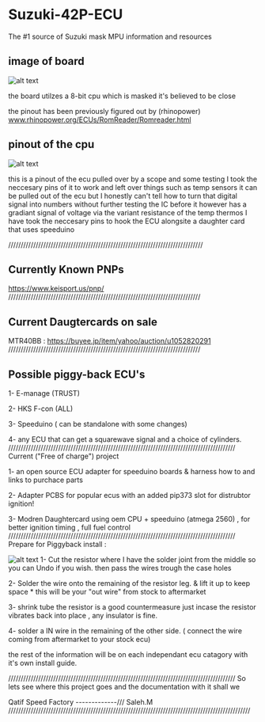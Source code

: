 # Suzuki-42P-ECU
The #1 source of Suzuki mask MPU information and resources 
 ## image of board 
 ![alt text](https://gcdnb.pbrd.co/images/1ydCnrPaT7p2.jpg)
 
 
 
 the board utilzes a 8-bit cpu which is masked it's believed to be close 
 
 the pinout has been previously figured out by (rhinopower) 
 www.rhinopower.org/ECUs/RomReader/Romreader.html
 
 ## pinout of the cpu 
  ![alt text](https://gcdnb.pbrd.co/images/Y1y29Iqc7OYW.jpg?o=1)

this is a pinout of the ecu pulled over by a scope and some testing 
I took the neccesary pins of it to work and left over things such as temp sensors 
it can be pulled out of the ecu but I honestly can't tell how to turn that digital signal into numbers without further testing
the IC before it however has a gradiant signal of voltage via the variant resistance of the temp thermos 
I have took the neccesary pins to hook the ECU alongsite a daughter card that uses speeduino 

//////////////////////////////////////////////////////////////////////////////
## Currently Known PNPs
https://www.keisport.us/pnp/
/////////////////////////////////////////////////////////////////////////////
## Current Daugtercards on sale
   MTR40BB : https://buyee.jp/item/yahoo/auction/u1052820291
/////////////////////////////////////////////////////////////////////////////
## Possible piggy-back ECU's
1- E-manage (TRUST)

2- HKS F-con (ALL)

3- Speeduino ( can be standalone with some changes)

4- any ECU that can get a squarewave signal and a choice of cylinders.
///////////////////////////////////////////////////////////////////////////////////////////
Current ("Free of charge") project

1- an open source ECU adapter for speeduino boards & harness how to and links to purchace parts 

2- Adapter PCBS for popular ecus with an added pip373 slot for distrubtor ignition!

3- Modren Daughtercard using oem CPU + speeduino (atmega 2560) , for better ignition timing , full fuel control
///////////////////////////////////////////////////////////////////////////////////////////
Prepare for Piggyback install : 

  ![alt text](https://gcdnb.pbrd.co/images/rOFZfakCF07A.jpg?o=1)
  1- Cut the resistor where I have the solder joint from the middle so you can Undo if you wish. 
     then pass the wires trough the case holes
  
  2- Solder the wire onto the remaining of the resistor leg. & lift it up to keep space * this will be your "out wire" from stock to aftermarket
 
  3- shrink tube the resistor is a good countermeasure just incase the resistor vibrates back into place , any insulator is fine.
 
  4- solder a IN wire in the remaining of the other side. ( connect the wire coming from aftermarket to your stock ecu)
  
   the rest of the information will be on each independant ecu catagory with it's own install guide.
  
///////////////////////////////////////////////////////////////////////////////////////////
So lets see where this project goes and the documentation with it shall we 






Qatif Speed Factory -------------/// Saleh.M
/////////////////////////////////////////////////////////////////////////////////////////////////
